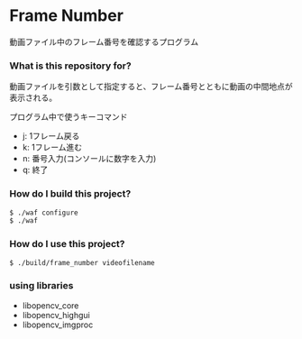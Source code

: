 # Frame Number #
動画ファイル中のフレーム番号を確認するプログラム

### What is this repository for? ###
動画ファイルを引数として指定すると、フレーム番号とともに動画の中間地点が表示される。

プログラム中で使うキーコマンド  
- j:  1フレーム戻る  
- k:  1フレーム進む  
- n:  番号入力(コンソールに数字を入力)  
- q:  終了  

### How do I build this project? ###
```sh
$ ./waf configure
$ ./waf
```

### How do I use this project? ###

```sh
$ ./build/frame_number videofilename
```

### using libraries ###
- libopencv_core
- libopencv_highgui
- libopencv_imgproc
